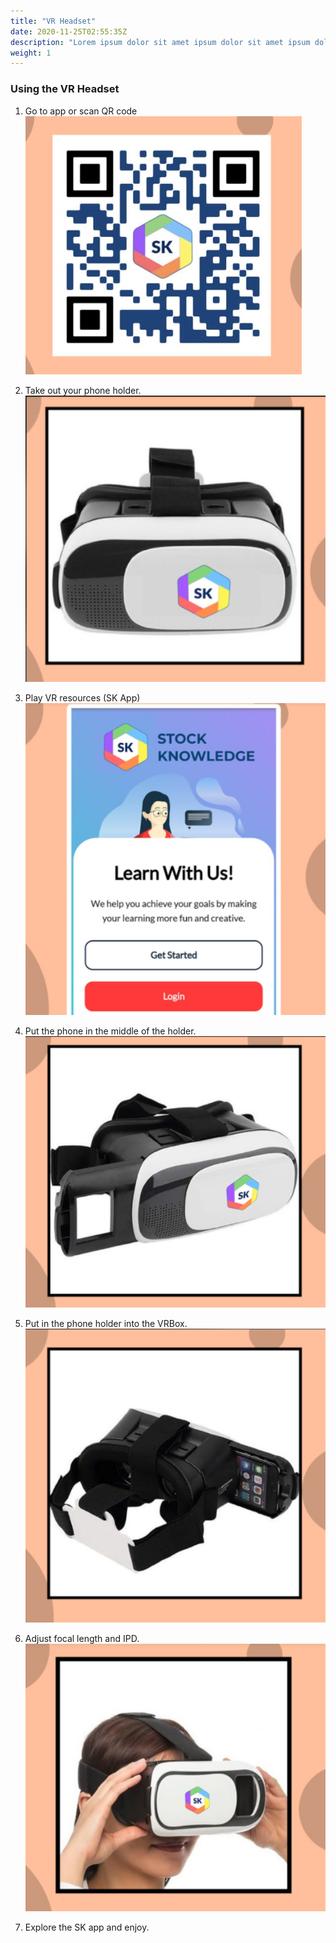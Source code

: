 ```yaml
---
title: "VR Headset"
date: 2020-11-25T02:55:35Z
description: "Lorem ipsum dolor sit amet ipsum dolor sit amet ipsum dolor sit amet"
weight: 1
---
```


### Using the VR Headset

1. Go to app or scan QR code
![image](VRQR.png)

2. Take out your phone holder.
![image](VRr.png)

3. Play VR resources (SK App)
![image](VRrr.png)

4. Put the phone in the middle of the holder.
![image](VRrrr.png)

5. Put in the phone holder into the VRBox.
![image](VRrrrr.png)

6. Adjust focal length and IPD.
![image](VRrrrrr.png)

7. Explore the SK app and enjoy.
